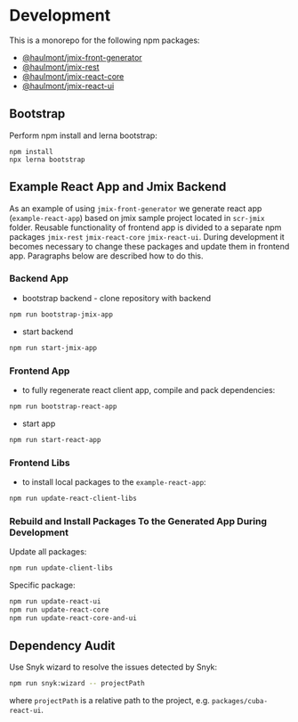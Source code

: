 # Development

This is a monorepo for the following npm packages:

* [@haulmont/jmix-front-generator](/packages/jmix-front-generator)
* [@haulmont/jmix-rest](/packages/jmix-rest)
* [@haulmont/jmix-react-core](/packages/jmix-react-core)
* [@haulmont/jmix-react-ui](/packages/jmix-react-ui)


## Bootstrap

Perform npm install and lerna bootstrap:

```
npm install
npx lerna bootstrap
```

## Example React App and Jmix Backend

As an example of using `jmix-front-generator` we generate react app (`example-react-app`) based on jmix sample project 
located in `scr-jmix` folder. Reusable functionality of frontend app is divided to a separate 
npm packages `jmix-rest` `jmix-react-core` `jmix-react-ui`.
During development it becomes necessary to change these packages and update them in frontend app. 
Paragraphs below are described how to do this.


### Backend App

* bootstrap backend - clone repository with backend
```bash
npm run bootstrap-jmix-app
```

* start backend
```bash
npm run start-jmix-app
```

### Frontend App

* to fully regenerate react client app, compile and pack dependencies:
```bash
npm run bootstrap-react-app
```

* start app
```bash
npm run start-react-app
```

### Frontend Libs

* to install local packages to the `example-react-app`:
```bash
npm run update-react-client-libs
```

### Rebuild and Install Packages To the Generated App During Development

Update all packages:

```bash
npm run update-client-libs
```

Specific package:

```bash
npm run update-react-ui
npm run update-react-core
npm run update-react-core-and-ui
```


## Dependency Audit

Use Snyk wizard to resolve the issues detected by Snyk:

```bash
npm run snyk:wizard -- projectPath
```

where `projectPath` is a relative path to the project, e.g. `packages/cuba-react-ui`.
